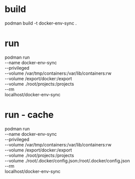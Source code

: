 # build
podman build -t docker-env-sync .

# run
podman run \
--name docker-env-sync \
--privileged \
--volume /var/tmp/containers:/var/lib/containers:rw \
--volume /export/docker:/export \
--volume ./root/projects:/projects \
--rm \
localhost/docker-env-sync

# run - cache
podman run \
--name docker-env-sync \
--privileged \
--volume /var/tmp/containers:/var/lib/containers:rw \
--volume /export/docker:/export \
--volume ./root/projects:/projects \
--volume ./root/.docker/config.json:/root/.docker/config.json \
--rm \
localhost/docker-env-sync
